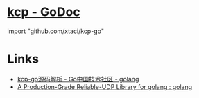 # [kcp - GoDoc](https://godoc.org/github.com/xtaci/kcp-go)

import "github.com/xtaci/kcp-go"

# Links

* [kcp-go源码解析 - Go中国技术社区 - golang](https://gocn.vip/article/356)
* [A Production-Grade Reliable-UDP Library for golang : golang](https://www.reddit.com/r/golang/comments/9nrt5k/a_productiongrade_reliableudp_library_for_golang/)


